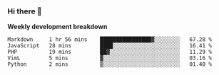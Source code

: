 ### Hi there 👋


**Weekly development breakdown**

<!--START_SECTION:waka-->
```text
Markdown     1 hr 56 mins    ████████████████▓░░░░░░░░   67.28 % 
JavaScript   28 mins         ████░░░░░░░░░░░░░░░░░░░░░   16.41 % 
PHP          19 mins         ██▓░░░░░░░░░░░░░░░░░░░░░░   11.29 % 
VimL         5 mins          ▓░░░░░░░░░░░░░░░░░░░░░░░░   03.16 % 
Python       2 mins          ▒░░░░░░░░░░░░░░░░░░░░░░░░   01.40 % 
```
<!--END_SECTION:waka-->
